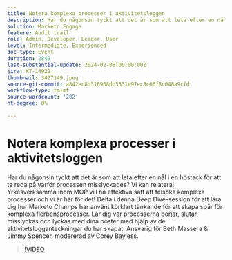 ```yaml
---
title: Notera komplexa processer i aktivitetsloggen
description: Har du någonsin tyckt att det är som att leta efter en nål i en höstack för att ta reda på varför processen misslyckades? Vi kan relatera! Yrkesverksamma inom MOP vill ha effektiva sätt att felsöka komplexa processer och vi är här för det! Delta i denna Deep Dive-session för att lära dig hur Marketo Champs har använt körklart tänkande för att skapa spår för komplexa flerbensprocesser. Lär dig var processerna börjar, slutar, misslyckas och lyckas med dina poster med hjälp av de aktivitetslogganteckningar du har skapat. Ansvarig för Beth Massera & Jimmy Spencer, modererad av Corey Bayless.
solution: Marketo Engage
feature: Audit trail
role: Admin, Developer, Leader, User
level: Intermediate, Experienced
doc-type: Event
duration: 2849
last-substantial-update: 2024-02-08T00:00:00Z
jira: KT-14922
thumbnail: 3427149.jpeg
source-git-commit: a842ec8d316968db5331e97ec8c66f8c048a9cfd
workflow-type: tm+mt
source-wordcount: '202'
ht-degree: 0%

---
```



# Notera komplexa processer i aktivitetsloggen

Har du någonsin tyckt att det är som att leta efter en nål i en höstack för att ta reda på varför processen misslyckades? Vi kan relatera! Yrkesverksamma inom MOP vill ha effektiva sätt att felsöka komplexa processer och vi är här för det! Delta i denna Deep Dive-session för att lära dig hur Marketo Champs har använt körklart tänkande för att skapa spår för komplexa flerbensprocesser. Lär dig var processerna börjar, slutar, misslyckas och lyckas med dina poster med hjälp av de aktivitetslogganteckningar du har skapat. Ansvarig för Beth Massera &amp; Jimmy Spencer, modererad av Corey Bayless.

>[!VIDEO](https://video.tv.adobe.com/v/3427149/?learn=on)
